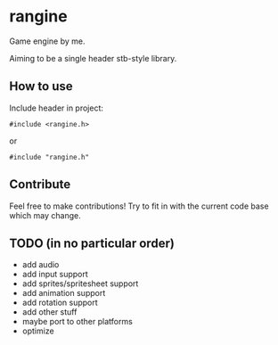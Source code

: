 # rangine
Game engine by me.

Aiming to be a single header stb-style library.

## How to use
Include header in project:
```
#include <rangine.h>
```
or
```
#include "rangine.h"
```

## Contribute
Feel free to make contributions! Try to fit in with the current code base which may change.

## TODO (in no particular order)
- add audio
- add input support
- add sprites/spritesheet support
- add animation support
- add rotation support
- add other stuff
- maybe port to other platforms
- optimize
